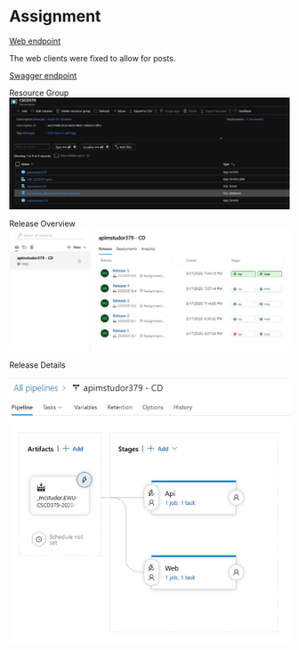# Assignment

[Web endpoint](https://webmstudor379.azurewebsites.net)

The web clients were fixed to allow for posts.

[Swagger endpoint](https://apimstudor379.azurewebsites.net/swagger)

Resource Group
![resource group](./docs/resource_group.png "Resource Group")

Release Overview
![release overview](./docs/release_overview.png "Release Overview")

Release Details

![release details](./docs/release_details.png "Release Details")
